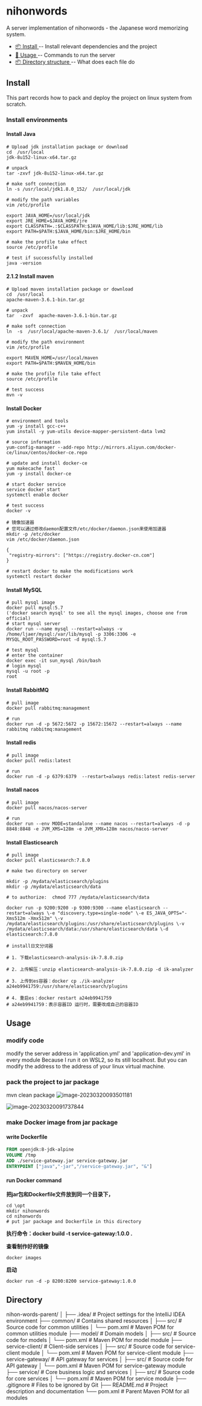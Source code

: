 # nihonwords
A server implementation of nihonwords - the Japanese word memorizing system.

* [📦 Install ](#install) -- Install relevant dependencies and the project
* [🔧 Usage ](#usage) -- Commands to run the server
* [📦 Directory structure ](#directory) -- What does each file do
## Install
This part records how to pack and deploy the project on linux system from scratch.

### Install environments
#### Install Java
```shell
# Upload jdk installation package or download
cd  /usr/local
jdk-8u152-linux-x64.tar.gz

# unpack
tar -zxvf jdk-8u152-linux-x64.tar.gz

# make soft connection
ln -s /usr/local/jdk1.8.0_152/  /usr/local/jdk

# modify the path variables
vim /etc/profile

export JAVA_HOME=/usr/local/jdk
export JRE_HOME=$JAVA_HOME/jre
export CLASSPATH=.:$CLASSPATH:$JAVA_HOME/lib:$JRE_HOME/lib
export PATH=$PATH:$JAVA_HOME/bin:$JRE_HOME/bin

# make the profile take effect
source /etc/profile

# test if successfully installed
java -version
```
#### 2.1.2 Install maven

```shell
# Upload maven installation package or download
cd  /usr/local
apache-maven-3.6.1-bin.tar.gz

# unpack
tar  -zxvf  apache-maven-3.6.1-bin.tar.gz

# make soft connection
ln  -s  /usr/local/apache-maven-3.6.1/  /usr/local/maven

# modify the path environment
vim /etc/profile

export MAVEN_HOME=/usr/local/maven
export PATH=$PATH:$MAVEN_HOME/bin

# make the profile file take effect
source /etc/profile

# test success
mvn -v
```

#### Install Docker

```shell
# environment and tools
yum -y install gcc-c++
yum install -y yum-utils device-mapper-persistent-data lvm2

# source information
yum-config-manager --add-repo http://mirrors.aliyun.com/docker-ce/linux/centos/docker-ce.repo

# update and install docker-ce
yum makecache fast
yum -y install docker-ce

# start docker service
service docker start
systemctl enable docker

# test success
docker -v

# 镜像加速器
# 您可以通过修改daemon配置文件/etc/docker/daemon.json来使用加速器
mkdir -p /etc/docker
vim /etc/docker/daemon.json

{
 "registry-mirrors": ["https://registry.docker-cn.com"]
}

# restart docker to make the modifications work
systemctl restart docker
```
#### Install MySQL

```shell
# pull mysql image
docker pull mysql:5.7
('docker search mysql' to see all the mysql images, choose one from official)
# start mysql server
docker run --name mysql --restart=always -v /home/ljaer/mysql:/var/lib/mysql -p 3306:3306 -e MYSQL_ROOT_PASSWORD=root -d mysql:5.7

# test mysql
# enter the container
docker exec -it sun_mysql /bin/bash
# login mysql
mysql -u root -p 
root

```

#### Install RabbitMQ

```shell
# pull image
docker pull rabbitmq:management

# run
docker run -d -p 5672:5672 -p 15672:15672 --restart=always --name rabbitmq rabbitmq:management
```

#### Install redis
 
```shell
# pull image
docker pull redis:latest

# run
docker run -d -p 6379:6379  --restart=always redis:latest redis-server
```
#### Install nacos

```shell
# pull image
docker pull nacos/nacos-server

# run
docker run --env MODE=standalone --name nacos --restart=always -d -p 8848:8848 -e JVM_XMS=128m -e JVM_XMX=128m nacos/nacos-server
```

#### Install Elasticsearch

```shell
# pull image
docker pull elasticsearch:7.8.0

# make two directory on server

mkdir -p /mydata/elasticsearch/plugins
mkdir -p /mydata/elasticsearch/data

# to authorize:  chmod 777 /mydata/elasticsearch/data

docker run -p 9200:9200 -p 9300:9300 --name elasticsearch --restart=always \-e "discovery.type=single-node" \-e ES_JAVA_OPTS="-Xms512m -Xmx512m" \-v /mydata/elasticsearch/plugins:/usr/share/elasticsearch/plugins \-v /mydata/elasticsearch/data:/usr/share/elasticsearch/data \-d elasticsearch:7.8.0

# install日文分词器

# 1. 下载elasticsearch-analysis-ik-7.8.0.zip

# 2. 上传解压：unzip elasticsearch-analysis-ik-7.8.0.zip -d ik-analyzer

# 3. 上传到es容器：docker cp ./ik-analyzer a24eb9941759:/usr/share/elasticsearch/plugins

# 4. 重启es：docker restart a24eb9941759
# a24eb9941759：表示容器ID 运行时，需要改成自己的容器ID
```

## Usage
### modify code
modify the server address in 'application.yml' and 'application-dev.yml' in every module
Because I run it on WSL2, so its still localhost. But you can modify the address to the address of your linux virtual machine.

### pack the project to jar package
mvn clean package
![image-20230320093501181](images\image-20230320093501181.png)

![image-20230320091737844](images\image-20230320091737844.png)

### make Docker image from jar package

#### write Dockerfile

```dockerfile
FROM openjdk:8-jdk-alpine
VOLUME /tmp
ADD ./service-gateway.jar service-gateway.jar
ENTRYPOINT ["java","-jar","/service-gateway.jar", "&"]
```

#### run Docker command

**把jar包和Dockerfile文件放到同一个目录下，**
```shell
cd \opt
mkdir nihonwords
cd nihonwords
# put jar package and Dockerfile in this directory
```

**执行命令：docker build -t service-gateway:1.0.0 .**

**查看制作好的镜像**
```shell
docker images
```
**启动**
```shell
docker run -d -p 8200:8200 service-gateway:1.0.0
```


## Directory
nihon-words-parent/
│
├── .idea/                         # Project settings for the IntelliJ IDEA environment
├── common/                        # Contains shared resources
│   ├── src/                       # Source code for common utilities
│   └── pom.xml                    # Maven POM for common utilities module
├── model/                         # Domain models
│   ├── src/                       # Source code for models
│   └── pom.xml                    # Maven POM for model module
├── service-client/                # Client-side services
│   ├── src/                       # Source code for service-client module
│   └── pom.xml                    # Maven POM for service-client module
├── service-gateway/               # API gateway for services
│   ├── src/                       # Source code for API gateway
│   └── pom.xml                    # Maven POM for service-gateway module
├── service/                       # Core business logic and services
│   ├── src/                       # Source code for core services
│   └── pom.xml                    # Maven POM for service module
├── .gitignore                     # Files to be ignored by Git
├── README.md                      # Project description and documentation
└── pom.xml                        # Parent Maven POM for all modules

